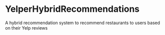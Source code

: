 # YelperHybridRecommendations
A hybrid recommendation system to recommend restaurants to users based on their Yelp reviews

